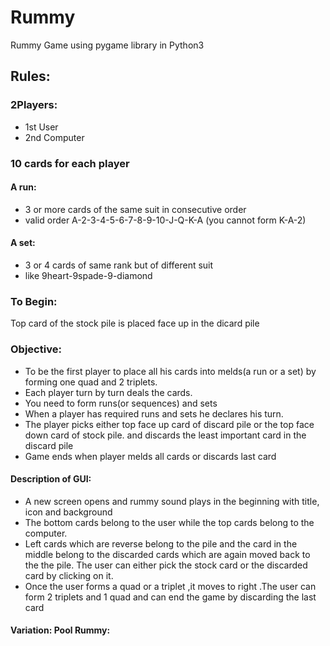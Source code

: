 # Rummy
Rummy Game using pygame library in Python3

## Rules:

### 2Players:
* 1st User
* 2nd Computer

### 10 cards for each player

#### A run:

* 3 or more cards of the same suit in consecutive order
* valid order A-2-3-4-5-6-7-8-9-10-J-Q-K-A
(you cannot form K-A-2)

#### A set:

* 3 or 4 cards of same rank but of different suit
* like 9heart-9spade-9-diamond

### To Begin:

Top card of the stock pile is placed face up in the dicard pile

### Objective:

* To be the first player to place all his cards into melds(a run or a set) by forming one quad and 2 triplets.
* Each player turn by turn deals the cards.
* You need to form runs(or sequences) and sets
* When a player has required runs and sets he declares his turn.
* The player picks either top face up card of discard pile or the top face down card of stock pile.
and discards the least important card in the discard pile
* Game ends when player melds all cards or discards last card

#### Description of GUI:

* A new screen opens and rummy sound plays in the beginning with title, icon and background
* The bottom cards belong to the user while the top cards belong to the computer.
* Left cards which are reverse belong to the pile and the card in the middle belong to the discarded cards which are again moved back to the the pile. The user can either pick the stock card or the discarded card by clicking on it.
* Once the user forms a quad or a triplet ,it moves to right .The user can form 2 triplets and 1 quad and can end the game by discarding the last card

#### Variation: Pool Rummy: 
